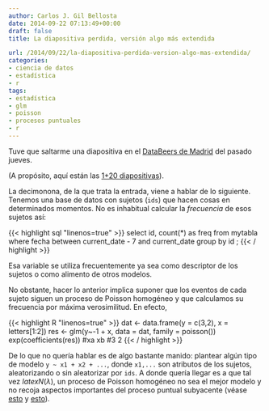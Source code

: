 ```yaml
---
author: Carlos J. Gil Bellosta
date: 2014-09-22 07:13:49+00:00
draft: false
title: La diapositiva perdida, versión algo más extendida

url: /2014/09/22/la-diapositiva-perdida-version-algo-mas-extendida/
categories:
- ciencia de datos
- estadística
- r
tags:
- estadística
- glm
- poisson
- procesos puntuales
- r
---
```


Tuve que saltarme una diapositiva en el [DataBeers de Madrid](http://www.datanalytics.com/2014/09/18/recordatorio-esta-tarde-participo-en-el-databeers-de-madrid/) del pasado jueves.

(A propósito, aquí están las [1+20 diapositivas](/wp-uploads/2014/09/charla_databeers_201409.pdf)).

La decimonona, de la que trata la entrada, viene a hablar de lo siguiente. Tenemos una base de datos con sujetos (`ids`) que hacen cosas en determinados momentos. No es inhabitual calcular la _frecuencia_ de esos sujetos así:


{{< highlight sql "linenos=true" >}}
select id, count(*) as freq
from mytabla
where fecha between current_date - 7 and current_date
group by id
;
{{< / highlight >}}

Esa variable se utiliza frecuentemente ya sea como descriptor de los sujetos o como alimento de otros modelos.

No obstante, hacer lo anterior implica suponer que los eventos de cada sujeto siguen un proceso de Poisson homogéneo y que calculamos su frecuencia por máxima verosimilitud. En efecto,

{{< highlight R "linenos=true" >}}
dat <- data.frame(y = c(3,2), x = letters[1:2])
res <- glm(y~-1 + x, data = dat, family = poisson())
exp(coefficients(res))
#xa xb
#3  2
{{< / highlight >}}


De lo que no quería hablar es de algo bastante manido: plantear algún tipo de modelo `y ~ x1 + x2 + ...`, donde `x1,...` son atributos de los sujetos, aleatorizando o sin aleatorizar por `ids`. A donde quería llegar es a que tal vez $latex N(\lambda)$, un proceso de Poisson homogéneo no sea el mejor modelo y no recoja aspectos importantes del proceso puntual subyacente (véase [esto](http://www.datanalytics.com/2014/08/11/procesos-puntuales-una-primera-aproximacion/) y [esto](http://www.datanalytics.com/2014/08/13/mis-procesos-puntuales-con-glm/)).